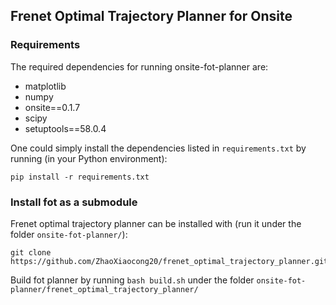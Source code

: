 ## Frenet Optimal Trajectory Planner for Onsite

### Requirements
The required dependencies for running onsite-fot-planner are:

* matplotlib
* numpy
* onsite==0.1.7
* scipy
* setuptools==58.0.4

One could simply install the dependencies listed in `requirements.txt` by running (in your Python environment):
	
	pip install -r requirements.txt

### Install fot as a submodule
Frenet optimal trajectory planner can be installed with (run it under the folder `onsite-fot-planner/`):

	git clone https://github.com/ZhaoXiaocong20/frenet_optimal_trajectory_planner.git

Build fot planner by running `bash build.sh` under the folder `onsite-fot-planner/frenet_optimal_trajectory_planner/`
